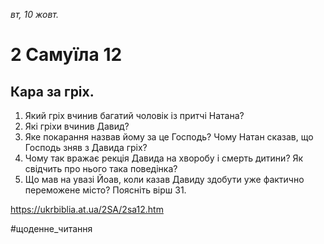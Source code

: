 
_вт, 10 жовт._

# 2 Самуїла 12

## Кара за гріх.
1. Який гріх вчинив багатий чоловік із притчі Натана?
2. Які гріхи вчинив Давид?
3. Яке покарання назвав йому за це Господь? Чому Натан сказав, що Господь зняв з Давида гріх?
4. Чому так вражає рекція Давида на хворобу і смерть дитини? Як свідчить про нього така поведінка?
5. Що мав на увазі Йоав, коли казав Давиду здобути уже фактично переможене місто? Поясніть вірш 31.

https://ukrbiblia.at.ua/2SA/2sa12.htm 

#щоденне_читання
